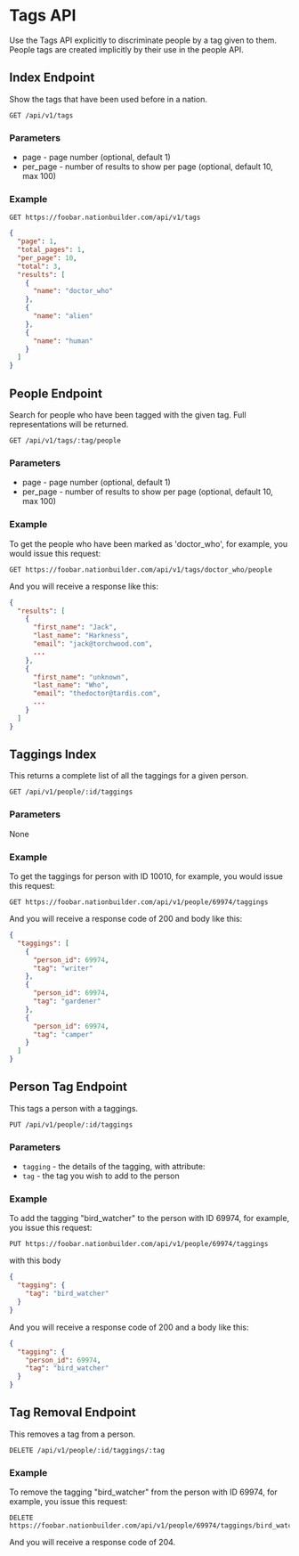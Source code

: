 Tags API
========
Use the Tags API explicitly to discriminate people by a tag given to them.  People tags are created implicitly by their use in the people API.

Index Endpoint
--------------
Show the tags that have been used before in a nation.

```
GET /api/v1/tags
```

### Parameters
* page - page number (optional, default 1)
* per_page - number of results to show per page (optional, default 10, max 100)

### Example

```
GET https://foobar.nationbuilder.com/api/v1/tags
```

```json
{
  "page": 1,
  "total_pages": 1,
  "per_page": 10,
  "total": 3,
  "results": [
    {
      "name": "doctor_who"
    },
    {
      "name": "alien"
    },
    {
      "name": "human"
    }
  ]
}
```

People Endpoint
---------------
Search for people who have been tagged with the given tag.  Full representations will be returned.

```
GET /api/v1/tags/:tag/people
```

### Parameters
* page - page number (optional, default 1)
* per_page - number of results to show per page (optional, default 10, max 100)

### Example

To get the people who have been marked as 'doctor_who', for example, you would issue this request:

```
GET https://foobar.nationbuilder.com/api/v1/tags/doctor_who/people
```

And you will receive a response like this:

```json
{
  "results": [
    {
      "first_name": "Jack",
      "last_name": "Harkness",
      "email": "jack@torchwood.com",
      ...
    },
    {
      "first_name": "unknown",
      "last_name": "Who",
      "email": "thedoctor@tardis.com",
      ...
    }
  ]
}
```

Taggings Index
--------------
This returns a complete list of all the taggings for a given person.

```
GET /api/v1/people/:id/taggings
```

### Parameters
None

### Example

To get the taggings for person with ID 10010, for example, you would issue this request:

```
GET https://foobar.nationbuilder.com/api/v1/people/69974/taggings
```

And you will receive a response code of 200 and body like this:

```json
{
  "taggings": [
    {
      "person_id": 69974,
      "tag": "writer"
    },
    {
      "person_id": 69974,
      "tag": "gardener"
    },
    {
      "person_id": 69974,
      "tag": "camper"
    }
  ]
}
```

Person Tag Endpoint
-------------------
This tags a person with a taggings.

```
PUT /api/v1/people/:id/taggings
```

### Parameters
* `tagging` - the details of the tagging, with attribute:
* `tag` - the tag you wish to add to the person

### Example

To add the tagging "bird_watcher" to the person with ID 69974, for example, you issue this request:

```
PUT https://foobar.nationbuilder.com/api/v1/people/69974/taggings
```

with this body
```json
{
  "tagging": {
    "tag": "bird_watcher"
  }
}
```

And you will receive a response code of 200 and a body like this:
```json
{
  "tagging": {
    "person_id": 69974,
    "tag": "bird_watcher"
  }
}
```

Tag Removal Endpoint
--------------------
This removes a tag from a person.

```
DELETE /api/v1/people/:id/taggings/:tag
```


### Example
To remove the tagging "bird_watcher" from the person with ID 69974, for example, you issue this request:

```
DELETE https://foobar.nationbuilder.com/api/v1/people/69974/taggings/bird_watcher
```

And you will receive a response code of 204.
